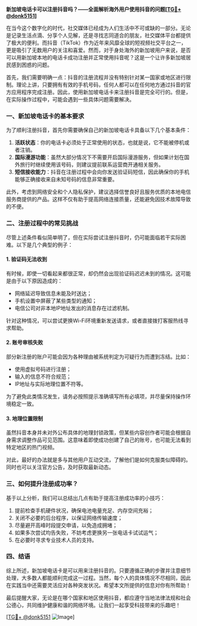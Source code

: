 **新加坡电话卡可以注册抖音吗？——全面解析海外用户使用抖音的问题[[TG💪+ @donk5151](https://t.me/s/donk5151)]**

在当今这个数字化的时代，社交媒体已经成为人们生活中不可或缺的一部分。无论是记录生活点滴、分享个人见解，还是寻找志同道合的朋友，社交媒体平台都提供了极大的便利。而抖音（TikTok）作为近年来风靡全球的短视频社交平台之一，更是吸引了无数用户的关注和喜爱。然而，对于身处海外的新加坡用户来说，是否可以用新加坡本地的电话卡成功注册并正常使用抖音呢？这是一个让许多新加坡居民感到困惑的问题。

首先，我们需要明确一点：抖音的注册流程并没有特别针对某一国家或地区进行限制。理论上讲，只要拥有有效的手机号码，任何人都可以在任何地方通过抖音的官方应用程序完成注册。因此，使用新加坡电话卡来注册抖音是完全可行的。但是，在实际操作过程中，可能会遇到一些具体问题需要解决。

### 一、新加坡电话卡的基本要求

为了顺利注册抖音，首先你需要确保自己的新加坡电话卡具备以下几个基本条件：

1. **活跃状态**：你的电话卡必须处于正常使用的状态，也就是说，它不能被停机或者注销。
2. **国际漫游功能**：虽然大部分情况下不需要开启国际漫游服务，但如果计划在国外旅行时继续使用该号码，则建议提前联系运营商开通相关服务。
3. **短信接收能力**：抖音在注册过程中会向你发送验证码短信，因此确保你的手机能够正确接收来自未知号码的信息非常重要。

此外，考虑到网络安全和个人隐私保护，建议选择信誉良好且服务优质的本地电信服务商提供的产品。这样不仅有助于提高网络连接质量，还能避免因技术故障导致的不便。

### 二、注册过程中的常见挑战

尽管上述条件看似简单明了，但在实际尝试注册抖音时，仍可能面临若干实际困难。以下是几个典型的例子：

#### 1. 验证码无法收到
有时候，即使一切看起来都很正常，却仍然会出现验证码迟迟未到的情况。这可能是由于以下原因造成的：
- 网络延迟导致信息未能及时送达；
- 手机设置中屏蔽了某些类型的通知；
- 电信公司对非本地IP地址发出的消息存在过滤机制。

针对这种情况，可以尝试更换Wi-Fi环境重新发送请求，或者直接拨打客服热线寻求帮助。

#### 2. 账号审核失败
部分新注册的账户可能会因为各种理由被系统判定为可疑行为而遭到冻结。比如：
- 使用虚拟号码进行注册；
- 输入的信息不符合规范；
- IP地址与实际地理位置不符等。

为了避免此类情况发生，请务必按照提示准确填写所有必填项，并尽量保持操作环境稳定一致。

#### 3. 地理位置限制
虽然抖音本身并未对外公布具体的地理封锁政策，但某些内容创作者可能会根据自身需求调整作品可见范围。这意味着即使成功创建了自己的账号，也可能无法看到特定地区的热门视频。

对此，最好的办法就是多与其他用户互动交流，了解他们是如何克服类似障碍的。同时也可以关注官方公告，及时获取最新动态。

### 三、如何提升注册成功率？

基于以上分析，我们可以总结出几点有助于提高注册成功率的小技巧：

1. 提前检查手机硬件状况，确保电池电量充足、内存空间充裕；
2. 关闭不必要的后台程序，以保证网络传输速度；
3. 尽量避开高峰时段提交申请，以免造成拥堵；
4. 如果多次尝试均告失败，不妨考虑更换另一张电话卡试试运气；
5. 在必要时寻求专业技术人员的支持。

### 四、结语

综上所述，新加坡电话卡是可以用来注册抖音的。只要遵循正确的步骤并注意细节处理，大多数人都能顺利完成这一过程。当然，每个人的具体情况不尽相同，因此在实践当中还需要灵活应对各种突发状况。希望本文所提供的信息对你有所帮助！

最后提醒大家，无论是在哪个国家和地区使用抖音，都应遵守当地法律法规和社会公德心，共同维护健康和谐的网络环境。让我们一起享受科技带来的乐趣吧！

[[TG💪+ @donk5151](https://t.me/s/donk5151) ![Image](https://i.postimg.cc/rwNCRYN7/Snipaste-2025-04-30-17-27-05.png)]